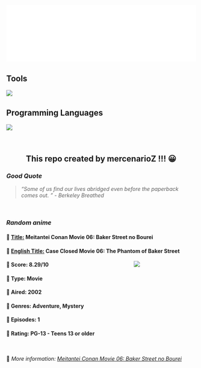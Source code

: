 
<img src="svg/nai.svg" />

<p>
  <h2>Tools</h2>
  <a href="https://skillicons.dev">
    <img src="https://skillicons.dev/icons?i=git,bash,vim,ubuntu,tensorflow,pytorch,docker,raspberrypi" />
  </a>

  <br />

  <h2>Programming Languages</h2>

  <a href="https://skillicons.dev">
    <img src="https://skillicons.dev/icons?i=python,c,cpp" />
  </a>
</p>

<br />

<h2 align="center">This repo created by mercenarioZ !!! 😀</h2>
<h3><i>Good Quote</i></h3>

<blockquote>
<i>
“Some of us find our lives abridged even before the paperback comes out. ” - Berkeley Breathed
</i>
</blockquote>

<br />

<h3><i>Random anime</i></h3>

<h4>
  <strong>🥭 <u>Title:</u></strong> Meitantei Conan Movie 06: Baker Street no Bourei
</h4>

<h4>🌿 <u>English Title:</u> Case Closed Movie 06: The Phantom of Baker Street</h4>

<img align="right" width="165" src=https://cdn.myanimelist.net/images/anime/1400/94320.jpg />

<h4>🌱 Score: 8.29/10</h4>

<h4>🌲 Type: Movie</h4>

<h4>🌴 Aired: 2002</h4>

<h4>🌵 Genres: Adventure, Mystery</h4>

<h4>🥑 Episodes: 1</h4>

<h4>🍏 Rating: PG-13 - Teens 13 or older</h4>

<br />

🍂 *More information: [Meitantei Conan Movie 06: Baker Street no Bourei](https://myanimelist.net/anime/1365/Meitantei_Conan_Movie_06__Baker_Street_no_Bourei)*
    